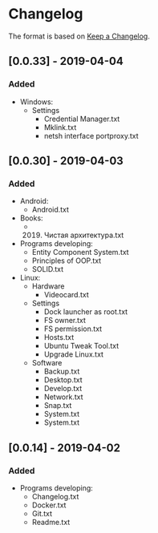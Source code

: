 # Changelog

The format is based on [Keep a Changelog](https://keepachangelog.com/en/1.0.0/).

## [0.0.33] - 2019-04-04
### Added
- Windows:
  - Settings
    - Credential Manager.txt
    - Mklink.txt
    - netsh interface portproxy.txt

## [0.0.30] - 2019-04-03
### Added
- Android:
  - Android.txt
- Books:
  - 2019. Чистая архитектура.txt
- Programs developing:
  - Entity Component System.txt
  - Principles of OOP.txt
  - SOLID.txt
- Linux:
  - Hardware
    - Videocard.txt
  - Settings
    - Dock launcher as root.txt
    - FS owner.txt
    - FS permission.txt
    - Hosts.txt
    - Ubuntu Tweak Tool.txt
    - Upgrade Linux.txt
  - Software
    - Backup.txt
    - Desktop.txt
    - Develop.txt
    - Network.txt
    - Snap.txt
    - System.txt
    - System.txt

## [0.0.14] - 2019-04-02
### Added
- Programs developing:
  - Changelog.txt
  - Docker.txt
  - Git.txt
  - Readme.txt
